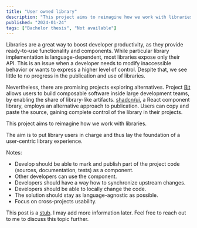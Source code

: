 ```yaml
---
title: "User owned library"
description: "This project aims to reimagine how we work with libraries."
published: "2024-01-24"
tags: ["Bachelor thesis", "Not available"]
---
```

Libraries are a great way to boost developer productivity, as they provide ready-to-use functionality and components.
While particular library implementation is language-dependent, most libraries expose only their API.
This is an issue when a developer needs to modify inaccessible behavior or wants to express a higher level of control.
Despite that, we see little to no progress in the publication and use of libraries.

Nevertheless, there are promising projects exploring alternatives.
Project [Bit](https://bit.dev/) allows users to build composable software inside large development teams, by enabling the share of library-like artifacts.
[shadcn/ui](https://ui.shadcn.com/), a React component library, employs an alternative approach to publication.
Users can copy and paste the source, gaining complete control of the library in their projects.

This project aims to reimagine how we work with libraries.

The aim is to put library users in charge and thus lay the foundation of a user-centric library experience.

Notes:
- Develop should be able to mark and publish part of the project code (sources, documentation, tests) as a component.
- Other developers can use the component.
- Developers should have a way how to synchronize upstream changes.
- Developers should be able to locally change the code.
- The solution should stay as language-agnostic as possible.
- Focus on cross-projects usability.

This post is a [stub](https://simple.wikipedia.org/wiki/Wikipedia:Stub).
I may add more information later.
Feel free to reach out to me to discuss this topic further.
